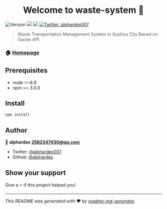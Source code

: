 <h1 align="center">Welcome to waste-system 👋</h1>
<p>
  <img alt="Version" src="https://img.shields.io/badge/version-1.0.0-blue.svg?cacheSeconds=2592000" />
  <img src="https://img.shields.io/badge/node-%3E%3D8.9-blue.svg" />
  <img src="https://img.shields.io/badge/npm-%3E%3D%203.0.0-blue.svg" />
  <a href="https://twitter.com/alphardex007">
    <img alt="Twitter: alphardex007" src="https://img.shields.io/twitter/follow/alphardex007.svg?style=social" target="_blank" />
  </a>
</p>

> Waste Transportation Management System in Xuzhou City Based on Gaode API

### 🏠 [Homepage](https://xuzhou-waste-system.netlify.com/)

## Prerequisites

- node >=8.9
- npm >= 3.0.0

## Install

```sh
npm install
```

## Author

👤 **alphardex <2582347430@qq.com>**

* Twitter: [@alphardex007](https://twitter.com/alphardex007)
* Github: [@alphardex](https://github.com/alphardex)

## Show your support

Give a ⭐️ if this project helped you!

***
_This README was generated with ❤️ by [readme-md-generator](https://github.com/kefranabg/readme-md-generator)_